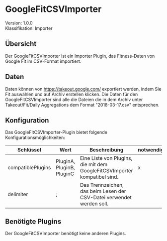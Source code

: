 # GoogleFitCSVImporter
Version: 1.0.0  
Klassifikation: Importer

Übersicht
-----
Der GoogleFitCSVImporter ist ein Importer Plugin, das Fitness-Daten von Google Fit im CSV-Format importiert.

Daten
-----
Daten können von https://takeout.google.com/ exportiert werden, indem Sie Fit auswählen und auf Archiv erstellen klicken. Die Daten für den GoogleFitCSVImporter sind alle die Dateien die in dem Archiv unter Takeout/Fit/Daily Aggregations dem Format "2018-03-17.csv" entsprechen.

Konfiguration
-----
Das GoogleFitCSVImporter-Plugin bietet folgende Konfigurationsmöglichkeiten:

| Schlüssel  | Wert | Beschreibung | notwendig |
| ------------- | ------------- |  ------------- | ------------- |
| compatiblePlugins | PluginA, PluginB, PluginC | Eine Liste von Plugins, die mit dem GoogleFitCSVImporter kompatibel sind. | x
| delimiter | ; | Das Trennzeichen, das beim Lesen der CSV-Datei verwendet werden soll. | 

Benötigte Plugins
-----
Der GoogleFitCSVImporter benötigt keine anderen Plugins.